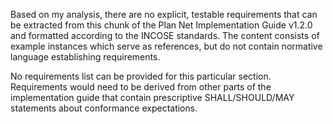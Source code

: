 Based on my analysis, there are no explicit, testable requirements that can be extracted from this chunk of the Plan Net Implementation Guide v1.2.0 and formatted according to the INCOSE standards. The content consists of example instances which serve as references, but do not contain normative language establishing requirements.

No requirements list can be provided for this particular section. Requirements would need to be derived from other parts of the implementation guide that contain prescriptive SHALL/SHOULD/MAY statements about conformance expectations.